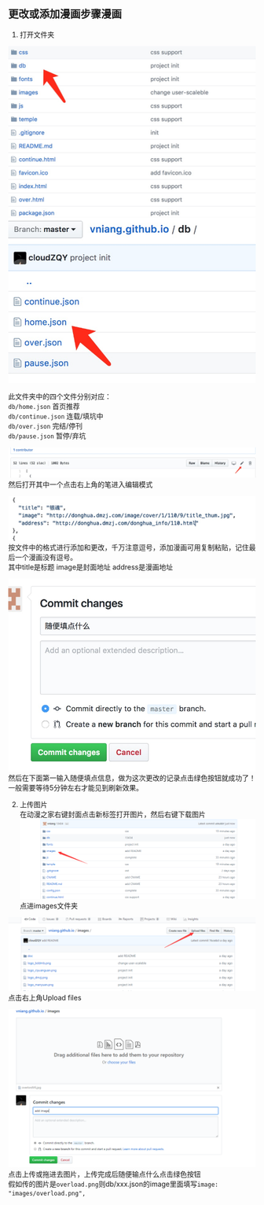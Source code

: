 ## 更改或添加漫画步骤漫画  

1. 打开文件夹  

![](./images/doc/1.png)  
![](./images/doc/2.png)  

此文件夹中的四个文件分别对应：  
`db/home.json` 首页推荐  
`db/continue.json` 连载/填坑中  
`db/over.json` 完结/停刊  
`db/pause.json` 暂停/弃坑  

![](./images/doc/3.png)  
然后打开其中一个点击右上角的笔进入编辑模式  

![](./images/doc/4.png)  
按文件中的格式进行添加和更改，千万注意逗号，添加漫画可用复制粘贴，记住最后一个漫画没有逗号。  
其中title是标题
image是封面地址
address是漫画地址

![](./images/doc/5.png)  
然后在下面第一输入随便填点信息，做为这次更改的记录点击绿色按钮就成功了！一般需要等待5分钟左右才能见到刷新效果。

2. 上传图片  
在动漫之家右键封面点击新标签打开图片，然后右键下载图片
![](./images/doc/6.png)  
点进images文件夹

![](./images/doc/7.png)  
点击右上角Upload files

![](./images/doc/8.png)  
点击上传或拖进去图片，上传完成后随便输点什么点击绿色按钮  
假如传的图片是`overload.png`则db/xxx.json的image里面填写`image: "images/overload.png",`
